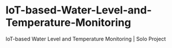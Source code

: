 # IoT-based-Water-Level-and-Temperature-Monitoring
IoT-based Water Level and Temperature Monitoring | Solo Project
